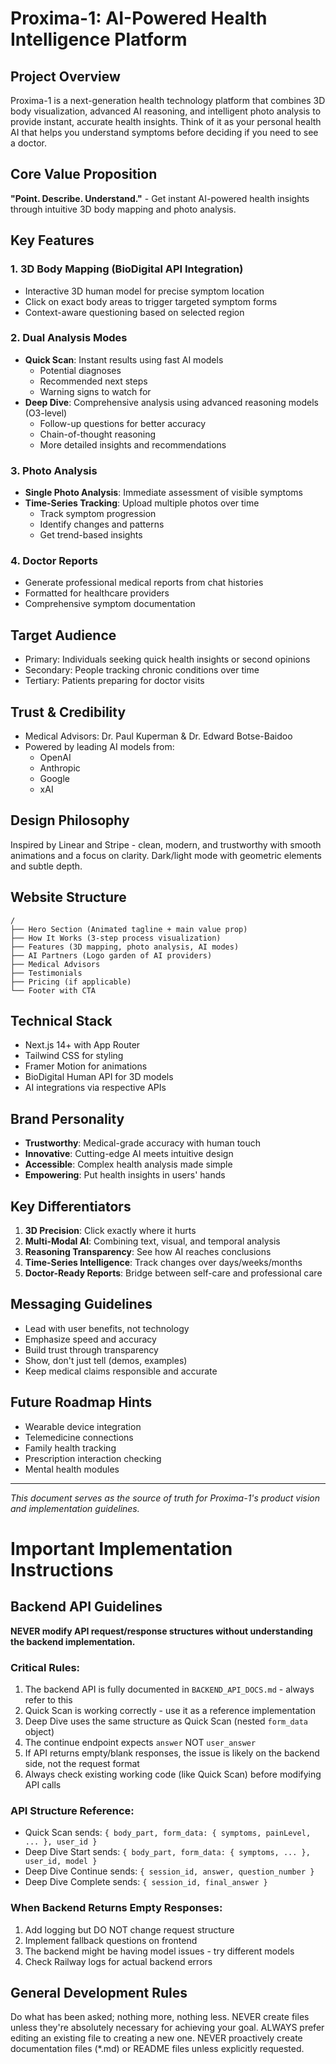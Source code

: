 # Proxima-1: AI-Powered Health Intelligence Platform

## Project Overview
Proxima-1 is a next-generation health technology platform that combines 3D body visualization, advanced AI reasoning, and intelligent photo analysis to provide instant, accurate health insights. Think of it as your personal health AI that helps you understand symptoms before deciding if you need to see a doctor.

## Core Value Proposition
**"Point. Describe. Understand."** - Get instant AI-powered health insights through intuitive 3D body mapping and photo analysis.

## Key Features

### 1. 3D Body Mapping (BioDigital API Integration)
- Interactive 3D human model for precise symptom location
- Click on exact body areas to trigger targeted symptom forms
- Context-aware questioning based on selected region

### 2. Dual Analysis Modes
- **Quick Scan**: Instant results using fast AI models
  - Potential diagnoses
  - Recommended next steps
  - Warning signs to watch for
- **Deep Dive**: Comprehensive analysis using advanced reasoning models (O3-level)
  - Follow-up questions for better accuracy
  - Chain-of-thought reasoning
  - More detailed insights and recommendations

### 3. Photo Analysis
- **Single Photo Analysis**: Immediate assessment of visible symptoms
- **Time-Series Tracking**: Upload multiple photos over time
  - Track symptom progression
  - Identify changes and patterns
  - Get trend-based insights

### 4. Doctor Reports
- Generate professional medical reports from chat histories
- Formatted for healthcare providers
- Comprehensive symptom documentation

## Target Audience
- Primary: Individuals seeking quick health insights or second opinions
- Secondary: People tracking chronic conditions over time
- Tertiary: Patients preparing for doctor visits

## Trust & Credibility
- Medical Advisors: Dr. Paul Kuperman & Dr. Edward Botse-Baidoo
- Powered by leading AI models from:
  - OpenAI
  - Anthropic
  - Google
  - xAI

## Design Philosophy
Inspired by Linear and Stripe - clean, modern, and trustworthy with smooth animations and a focus on clarity. Dark/light mode with geometric elements and subtle depth.

## Website Structure
```
/
├── Hero Section (Animated tagline + main value prop)
├── How It Works (3-step process visualization)
├── Features (3D mapping, photo analysis, AI modes)
├── AI Partners (Logo garden of AI providers)
├── Medical Advisors 
├── Testimonials
├── Pricing (if applicable)
└── Footer with CTA
```

## Technical Stack
- Next.js 14+ with App Router
- Tailwind CSS for styling
- Framer Motion for animations
- BioDigital Human API for 3D models
- AI integrations via respective APIs

## Brand Personality
- **Trustworthy**: Medical-grade accuracy with human touch
- **Innovative**: Cutting-edge AI meets intuitive design  
- **Accessible**: Complex health analysis made simple
- **Empowering**: Put health insights in users' hands

## Key Differentiators
1. **3D Precision**: Click exactly where it hurts
2. **Multi-Modal AI**: Combining text, visual, and temporal analysis
3. **Reasoning Transparency**: See how AI reaches conclusions
4. **Time-Series Intelligence**: Track changes over days/weeks/months
5. **Doctor-Ready Reports**: Bridge between self-care and professional care

## Messaging Guidelines
- Lead with user benefits, not technology
- Emphasize speed and accuracy
- Build trust through transparency
- Show, don't just tell (demos, examples)
- Keep medical claims responsible and accurate

## Future Roadmap Hints
- Wearable device integration
- Telemedicine connections
- Family health tracking
- Prescription interaction checking
- Mental health modules

---
*This document serves as the source of truth for Proxima-1's product vision and implementation guidelines.*

# Important Implementation Instructions

## Backend API Guidelines

**NEVER modify API request/response structures without understanding the backend implementation.**

### Critical Rules:
1. The backend API is fully documented in `BACKEND_API_DOCS.md` - always refer to this
2. Quick Scan is working correctly - use it as a reference implementation
3. Deep Dive uses the same structure as Quick Scan (nested `form_data` object)
4. The continue endpoint expects `answer` NOT `user_answer`
5. If API returns empty/blank responses, the issue is likely on the backend side, not the request format
6. Always check existing working code (like Quick Scan) before modifying API calls

### API Structure Reference:
- Quick Scan sends: `{ body_part, form_data: { symptoms, painLevel, ... }, user_id }`
- Deep Dive Start sends: `{ body_part, form_data: { symptoms, ... }, user_id, model }`
- Deep Dive Continue sends: `{ session_id, answer, question_number }`
- Deep Dive Complete sends: `{ session_id, final_answer }`

### When Backend Returns Empty Responses:
1. Add logging but DO NOT change request structure
2. Implement fallback questions on frontend
3. The backend might be having model issues - try different models
4. Check Railway logs for actual backend errors

## General Development Rules

Do what has been asked; nothing more, nothing less.
NEVER create files unless they're absolutely necessary for achieving your goal.
ALWAYS prefer editing an existing file to creating a new one.
NEVER proactively create documentation files (*.md) or README files unless explicitly requested.